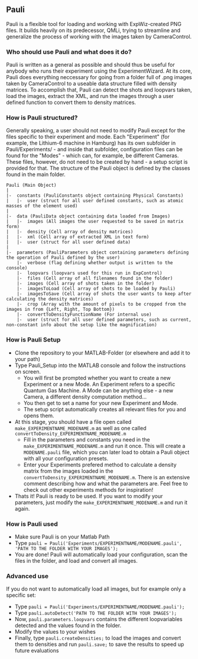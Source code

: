 ## Pauli
Pauli is a flexible tool for loading and working with ExpWiz-created PNG files. It builds heavily on its predecessor, QMLi, trying to streamline and generalize the process of working with the images taken by CameraControl.

### Who should use Pauli and what does it do?
Pauli is written as a general as possible and should thus be useful for anybody who runs their experiment using the ExperimentWizard. 
At its core, Pauli does everything neccessary for going from a folder full of .png images taken by CameraControl to a useable data structure filled with density matrices. To accomplish that, Pauli can detect the shots and loopvars taken, load the images, extract the XML, and run the images through a user defined function to convert them to density matrices. 

### How is Pauli structured?
Generally speaking, a user should not need to modify Pauli except for the files specific to their experiment and mode. 
Each "Experiment" (for example, the Lithium-6 machine in Hamburg) has its own subfolder in Pauli/Experiments/ - and inside that subfolder, configuration files can be found for the "Modes" - which can, for example, be different Cameras.
These files, however, do not need to be created by hand - a setup script is provided for that.
The structure of the Pauli object is defined by the classes found in the main folder. 

```
Pauli (Main Object)
|
|-	constants (PauliConstants object containing Physical Constants)
|	|-	user (struct for all user defined constants, such as atomic masses of the element used) 
|
|-	data (PauliData object containing data loaded from Images)
|	|-	images (All images the user requested to be saved in matrix form)
|	|-	density (Cell array of density matrices)
|	|- 	xml (Cell array of extracted XML in text form)
|	|- 	user (struct for all user defined data)
|
|-	parameters (PauliParameters object containing parameters defining the operation of Pauli defined by the user)
	|-	verbose (flag defining whether output is written to the console)
	|-	loopvars (loopvars used for this run in ExpControl)
	|-	files (Cell array of all filenames found in the folder)
	|-	images (Cell array of shots taken in the folder)
	|-	imagesToLoad (Cell array of shots to be loaded by Pauli)
	|-	imagesToSave (Cell array of shots the user wants to keep after calculating the density matrices) 
	|-	crop (Array with the amount of pixels to be cropped from the images in from {Left, Right, Top Bottom})
	|-	convertToDensityFunctionName (For internal use)
	|-	user (struct for all user defined parameters, such as current, non-constant info about the setup like the magnification)
```

### How is Pauli Setup
- Clone the repository to your MATLAB-Folder (or elsewhere and add it to your path)
- Type Pauli_Setup into the MATLAB console and follow the instructions on screen.
  - You will first be prompted whether you want to create a new Experiment or a new Mode. An Experiment refers to a specific Quantum Gas Machine. A Mode can be anything else - a new Camera, a different density computation method...
  - You then get to set a name for your new Experiment and Mode.
  - The setup script automatically creates all relevant files for you and opens them.
- At this stage, you should have a file open called `make_EXPERIMENTNAME_MODENAME.m` as well as one called `convertToDensity_EXPERIMENTNAME_MODENAME.m`
  - Fill in the parameters and constants you need in the `make_EXPERIMENTNAME_MODENAME.m` and run it once. This will create a `MODENAME.pauli` file, which you can later load to obtain a Pauli object with all your configuration presets.
  - Enter your Experiments prefered method to calculate a density matrix from the images loaded in the `convertToDensity_EXPERIMENTNAME_MODENAME.m`. There is an extensive comment describing how and what the parameters are. Feel free to check out other experiments methods for inspiration!
- Thats it! Pauli is ready to be used. If you want to modify your parameters, just modify the `make_EXPERIMENTNAME_MODENAME.m` and run it again.

### How is Pauli used
- Make sure Pauli is on your Matlab Path
- Type `pauli = Pauli('Experiments/EXPERIMENTNAME/MODENAME.pauli', 'PATH TO THE FOLDER WITH YOUR IMAGES');`
- You are done! Pauli will automatically load your configuration, scan the files in the folder, and load and convert all images.

### Advanced use
If you do not want to automatically load all images, but for example only a specific set:
- Type `pauli = Pauli('Experiments/EXPERIMENTNAME/MODENAME.pauli');`
- Type `pauli.autoDetect('PATH TO THE FOLDER WITH YOUR IMAGES');`
- Now, `pauli.parameters.loopvars` contains the different loopvariables detected and the values found in the folder.
- Modify the values to your wishes
- Finally, type `pauli.createDensities;` to load the images and convert them to densities and run `pauli.save;` to save the results to speed up future evaluations

